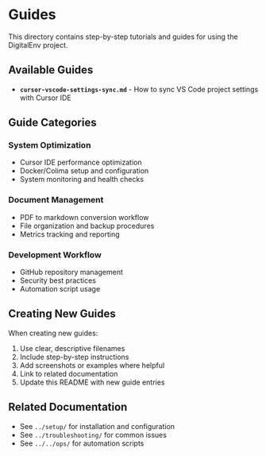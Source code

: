 # Guides

This directory contains step-by-step tutorials and guides for using the DigitalEnv project.

## Available Guides

- **`cursor-vscode-settings-sync.md`** - How to sync VS Code project settings with Cursor IDE

## Guide Categories

### System Optimization
- Cursor IDE performance optimization
- Docker/Colima setup and configuration
- System monitoring and health checks

### Document Management
- PDF to markdown conversion workflow
- File organization and backup procedures
- Metrics tracking and reporting

### Development Workflow
- GitHub repository management
- Security best practices
- Automation script usage

## Creating New Guides

When creating new guides:
1. Use clear, descriptive filenames
2. Include step-by-step instructions
3. Add screenshots or examples where helpful
4. Link to related documentation
5. Update this README with new guide entries

## Related Documentation

- See `../setup/` for installation and configuration
- See `../troubleshooting/` for common issues
- See `../../ops/` for automation scripts
